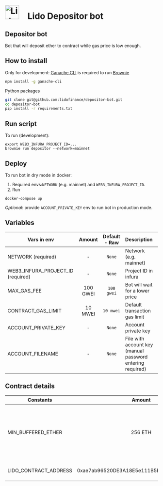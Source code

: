 # <img src="https://docs.lido.fi/img/logo.svg" alt="Lido" width="46"/> Lido Depositor bot

## Depositor bot
Bot that will deposit ether to contract while gas price is low enough.

## How to install

Only for development: [Ganache CLI](https://github.com/trufflesuite/ganache-cli) is required to run [Brownie](https://github.com/eth-brownie/brownie)

```bash 
npm install -g ganache-cli
```

Python packages
```bash
git clone git@github.com:lidofinance/depositor-bot.git
cd depositor-bot
pip install -r requirements.txt
```

## Run script

To run (development): 
```
export WEB3_INFURA_PROJECT_ID=...
brownie run depositor --network=mainnet
```

##  Deploy

To run bot in dry mode in docker:
1. Required envs:`NETWORK` (e.g. mainnet) and `WEB3_INFURA_PROJECT_ID`.
2. Run
```
docker-compose up
```
*Optional*: provide `ACCOUNT_PRIVATE_KEY` env to run bot in production mode.

## Variables 

| Vars in env                       | Amount     | Default - Raw  | Description |
| -------------                     | :--------: | :---------:    | :----- |
| NETWORK (required)                | -          | `None`         | Network (e.g. mainnet) |
| WEB3_INFURA_PROJECT_ID (required) | -          | `None`         | Project ID in infura |
| MAX_GAS_FEE                       | 100 GWEI   | `100 gwei`     | Bot will wait for a lower price |
| CONTRACT_GAS_LIMIT                | 10 MWEI    | `10 mwei`      | Default transaction gas limit |
| ACCOUNT_PRIVATE_KEY               | -          | `None`         | Account private key |
| ACCOUNT_FILENAME                  | -          | `None`         | File with account key (manual password entering required) |


## Contract details

| Constants                     | Amount     | Description |
| -------------                 | :--------: | :----- |
| MIN_BUFFERED_ETHER            | 256 ETH    | This contract should contain at least 256 ETH buffered to be able to deposit |
| LIDO_CONTRACT_ADDRESS         | 0xae7ab96520DE3A18E5e111B5EaAb095312D7fE84 | Lido contract address |
